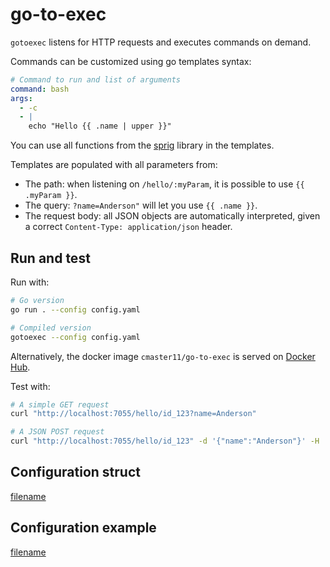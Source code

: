 # go-to-exec

`gotoexec` listens for HTTP requests and executes commands on demand.

Commands can be customized using go templates syntax:

```yaml
# Command to run and list of arguments
command: bash
args:
  - -c
  - |
    echo "Hello {{ .name | upper }}"
```

You can use all functions from the [sprig](https://github.com/Masterminds/sprig) library in the templates.

Templates are populated with all parameters from:

* The path: when listening on `/hello/:myParam`, it is possible to use `{{ .myParam }}`.
* The query: `?name=Anderson"` will let you use `{{ .name }}`.
* The request body: all JSON objects are automatically interpreted, given a correct `Content-Type: application/json` header.

## Run and test

Run with:

```bash
# Go version
go run . --config config.yaml

# Compiled version
gotoexec --config config.yaml
```

Alternatively, the docker image `cmaster11/go-to-exec` is served on [Docker Hub](https://hub.docker.com/r/cmaster11/go-to-exec).

Test with:

```bash
# A simple GET request 
curl "http://localhost:7055/hello/id_123?name=Anderson"

# A JSON POST request
curl "http://localhost:7055/hello/id_123" -d '{"name":"Anderson"}' -H 'Content-Type: application/json'
```

## Configuration struct

[filename](config.go ':include :type=code :fragment=config-docs')

## Configuration example

[filename](config.yaml ':include :type=code')